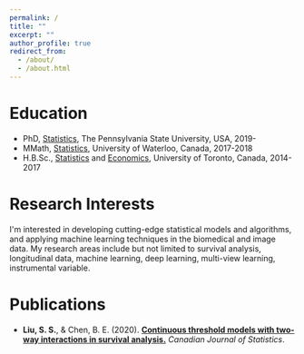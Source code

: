 ```yaml
---
permalink: /
title: ""
excerpt: ""
author_profile: true
redirect_from: 
  - /about/
  - /about.html
---
```



# Education
* PhD, [Statistics](https://stat.psu.edu), The Pennsylvania State University, USA, 2019-
* MMath, [Statistics](https://uwaterloo.ca/statistics-and-actuarial-science/), University of Waterloo, Canada, 2017-2018
* H.B.Sc., [Statistics](https://www.statistics.utoronto.ca) and [Economics](https://www.economics.utoronto.ca), University of Toronto, Canada, 2014-2017

# Research Interests
I'm interested in developing cutting-edge statistical models and algorithms, and applying machine learning techniques in the biomedical and image data. My research areas include but not limited to survival analysis, longitudinal data, machine learning, deep learning, multi-view learning, instrumental variable.

# Publications
* <b>Liu, S. S.</b>, & Chen, B. E. (2020). <b>[Continuous threshold models with two-way interactions in survival analysis.](https://onlinelibrary.wiley.com/journal/1708945x)</b> <i>Canadian Journal of Statistics</i>. 
